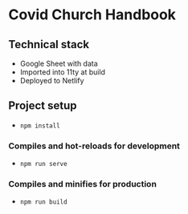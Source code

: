 # Covid Church Handbook

## Technical stack

- Google Sheet with data
- Imported into 11ty at build
- Deployed to Netlify

## Project setup

- `npm install`

### Compiles and hot-reloads for development

- `npm run serve`

### Compiles and minifies for production

- `npm run build`

